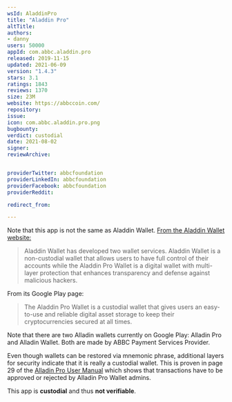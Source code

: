 ```yaml
---
wsId: AladdinPro
title: "Aladdin Pro"
altTitle: 
authors:
- danny
users: 50000
appId: com.abbc.aladdin.pro
released: 2019-11-15
updated: 2021-06-09
version: "1.4.3"
stars: 3.1
ratings: 1843
reviews: 1370
size: 23M
website: https://abbccoin.com/
repository: 
issue: 
icon: com.abbc.aladdin.pro.png
bugbounty: 
verdict: custodial
date: 2021-08-02
signer: 
reviewArchive:


providerTwitter: abbcfoundation
providerLinkedIn: abbcfoundation
providerFacebook: abbcfoundation
providerReddit: 

redirect_from:

---
```

Note that this app is not the same as Aladdin Wallet. [From the Aladdin Wallet website:](https://aladdinmc.com/)

> Aladdin Wallet has developed two wallet services. Aladdin Wallet is a non-custodial wallet that allows users to have full control of their accounts while the Aladdin Pro Wallet is a digital wallet with multi-layer protection that enhances transparency and defense against malicious hackers.


From its Google Play page:

> The Aladdin Pro Wallet is a custodial wallet that gives users an easy-to-use and reliable digital asset storage to keep their cryptocurrencies secured at all times.

Note that there are two Alladin wallets currently on Google Play: Alladin Pro and Alladin Wallet. Both are made by ABBC Payment Services Provider. 

Even though wallets can be restored via mnemonic phrase, additional layers for security indicate that it is really a custodial wallet. This is proven in page 29 of the [Alladin Pro User Manual](https://abbccoin.com/Aladdin_Pro_Wallet_Manual_English-v2.pdf) which shows that transactions have to be approved or rejected by Alladin Pro Wallet admins.

This app is **custodial** and thus **not verifiable**.
